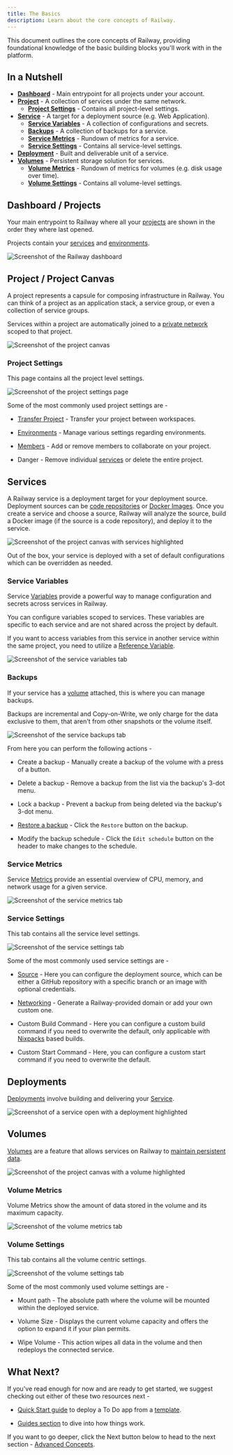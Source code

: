 ```yaml
---
title: The Basics
description: Learn about the core concepts of Railway.
---
```


This document outlines the core concepts of Railway, providing foundational knowledge of the basic building blocks you'll work with in the platform.

## In a Nutshell

- **[Dashboard](#dashboard--projects)** - Main entrypoint for all projects under your account.
- **[Project](#project--project-canvas)** - A collection of services under the same network.
  - **[Project Settings](#project-settings)** - Contains all project-level settings.
- **[Service](#services)** - A target for a deployment source (e.g. Web Application).
  - **[Service Variables](#service-variables)** - A collection of configurations and secrets.
  - **[Backups](#backups)** - A collection of backups for a service.
  - **[Service Metrics](#service-metrics)** - Rundown of metrics for a service.
  - **[Service Settings](#service-settings)** - Contains all service-level settings.
- **[Deployment](#deployments)** - Built and deliverable unit of a service.
- **[Volumes](#volumes)** - Persistent storage solution for services.
  - **[Volume Metrics](#volume-metrics)** - Rundown of metrics for volumes (e.g. disk usage over time).
  - **[Volume Settings](#volume-settings)** - Contains all volume-level settings.

## Dashboard / Projects

Your main entrypoint to Railway where all your [projects](/overview/the-basics#project--project-canvas) are shown in the order they where last opened.

Projects contain your [services](/overview/the-basics#services) and [environments](/reference/environments).

<Image src="https://res.cloudinary.com/railway/image/upload/v1737785111/docs/the-basics/dashboard_ycmxnk.png"
alt="Screenshot of the Railway dashboard"
layout="responsive"
width={1305} height={735} quality={100} />

## Project / Project Canvas

A project represents a capsule for composing infrastructure in Railway.  You can think of a project as an application stack, a service group, or even a collection of service groups.

Services within a project are automatically joined to a [private network](/reference/private-networking) scoped to that project.

<Image src="https://res.cloudinary.com/railway/image/upload/v1737785173/docs/the-basics/project_canvas_dxpzxe.png"
alt="Screenshot of the project canvas"
layout="responsive"
width={1365} height={765} quality={100} />

### Project Settings

This page contains all the project level settings.

<Image src="https://res.cloudinary.com/railway/image/upload/v1737785164/docs/the-basics/project_settings_ghwzih.png"
alt="Screenshot of the project settings page"
layout="responsive"
width={1365} height={765} quality={100} />

Some of the most commonly used project settings are -

- [Transfer Project](/reference/teams#transferring-projects) - Transfer your project between workspaces.

- [Environments](/reference/environments) - Manage various settings regarding environments.

- [Members](/reference/project-members) - Add or remove members to collaborate on your project.

- Danger - Remove individual [services](/overview/the-basics#services) or delete the entire project.

## Services

A Railway service is a deployment target for your deployment source. Deployment sources can be [code repositories](https://docs.github.com/en/repositories/creating-and-managing-repositories/about-repositories) or [Docker Images](https://docs.docker.com/guides/docker-concepts/the-basics/what-is-an-image/). Once you create a service and choose a source, Railway will analyze the source, build a Docker image (if the source is a code repository), and deploy it to the service.

<Image src="https://res.cloudinary.com/railway/image/upload/v1737785212/docs/the-basics/services_zuyl56.png"
alt="Screenshot of the project canvas with services highlighted"
layout="responsive"
width={1365} height={765} quality={100} />

Out of the box, your service is deployed with a set of default configurations which can be overridden as needed.

### Service Variables

Service [Variables](/reference/variables) provide a powerful way to manage configuration and secrets across services in Railway.

You can configure variables scoped to services. These variables are specific to each service and are not shared across the project by default.

If you want to access variables from this service in another service within the same project, you need to utilize a [Reference Variable](/reference/variables#reference-variables).

<Image src="https://res.cloudinary.com/railway/image/upload/v1737785219/docs/the-basics/service_variables_galkry.png"
alt="Screenshot of the service variables tab"
layout="responsive"
width={1365} height={765} quality={100} />

### Backups

If your service has a [volume](/overview/the-basics#volumes) attached, this is where you can manage backups.

Backups are incremental and Copy-on-Write, we only charge for the data exclusive to them, that aren't from other snapshots or the volume itself.

<Image src="https://res.cloudinary.com/railway/image/upload/v1737785142/docs/the-basics/backups_fdx09o.png"
alt="Screenshot of the service backups tab"
layout="responsive"
width={1365} height={765} quality={100} />

From here you can perform the following actions -

- Create a backup - Manually create a backup of the volume with a press of a button.

- Delete a backup - Remove a backup from the list via the backup's 3-dot menu.

- Lock a backup - Prevent a backup from being deleted via the backup's 3-dot menu.

- [Restore a backup](/reference/backups#how-to-restore-a-backup) - Click the `Restore` button on the backup.

- Modify the backup schedule - Click the `Edit schedule` button on the header to make changes to the schedule.

### Service Metrics

Service [Metrics](/reference/metrics) provide an essential overview of CPU, memory, and network usage for a given service.

<Image src="https://res.cloudinary.com/railway/image/upload/v1737785153/docs/the-basics/service_metrics_dcbfms.png"
alt="Screenshot of the service metrics tab"
layout="responsive"
width={1365} height={770} quality={100} />

### Service Settings

This tab contains all the service level settings.

<Image src="https://res.cloudinary.com/railway/image/upload/v1737785132/docs/the-basics/service_settings_lnyql0.png"
alt="Screenshot of the service settings tab"
layout="responsive"
width={1365} height={765} quality={100} />

Some of the most commonly used service settings are -

- [Source](/reference/services#service-source) - Here you can configure the deployment source, which can be either a GitHub repository with a specific branch or an image with optional credentials.

- [Networking](/guides/public-networking#railway-provided-domain) - Generate a Railway-provided domain or add your own custom one.

- Custom Build Command - Here you can configure a custom build command if you need to overwrite the default, only applicable with [Nixpacks](https://nixpacks.com/docs) based builds.

- Custom Start Command - Here, you can configure a custom start command if you need to overwrite the default.

## Deployments

[Deployments](/reference/deployments) involve building and delivering your [Service](/overview/the-basics#services).

<Image src="https://res.cloudinary.com/railway/image/upload/v1737785123/docs/the-basics/deployment_l0trj8.png"
alt="Screenshot of a service open with a deployment highlighted"
layout="responsive"
width={1365} height={790} quality={100} />

## Volumes

[Volumes](/reference/volumes) are a feature that allows services on Railway to [maintain persistent data](/guides/volumes).

<Image src="https://res.cloudinary.com/railway/image/upload/v1737785187/docs/the-basics/volumes_yom2km.png"
alt="Screenshot of the project canvas with a volume highlighted"
layout="responsive"
width={1365} height={765} quality={100} />

### Volume Metrics

Volume Metrics show the amount of data stored in the volume and its maximum capacity.

<Image src="https://res.cloudinary.com/railway/image/upload/v1737785205/docs/the-basics/volume_metrics_thv60n.png"
alt="Screenshot of the volume metrics tab"
layout="responsive"
width={1365} height={826} quality={100} />

### Volume Settings

This tab contains all the volume centric settings.

<Image src="https://res.cloudinary.com/railway/image/upload/v1737785195/docs/the-basics/volume_settings_kirpdn.png"
alt="Screenshot of the volume settings tab"
layout="responsive"
width={1365} height={826} quality={100} />

Some of the most commonly used volume settings are -

- Mount path - The absolute path where the volume will be mounted within the deployed service.

- Volume Size - Displays the current volume capacity and offers the option to expand it if your plan permits.

- Wipe Volume - This action wipes all data in the volume and then redeploys the connected service.

## What Next?

If you've read enough for now and are ready to get started, we suggest checking out either of these two resources next -

- [Quick Start guide](/quick-start) to deploy a To Do app from a [template](/reference/templates).

- [Guides section](/guides/foundations) to dive into how things work.

If you want to go deeper, click the Next button below to head to the next section - [Advanced Concepts](/overview/advanced-concepts).